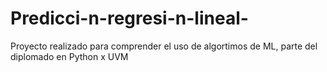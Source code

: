 # Predicci-n-regresi-n-lineal-
Proyecto realizado para comprender el uso de algortimos de ML, parte del diplomado en Python x UVM
